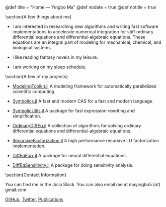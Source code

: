 @def title = "Home — Yingbo Ma"
@def nodate = true
@def notitle = true

\section{A few things about me}

- I am interested in researching new algorithms and writing fast software implementations to accelerate numerical integration for stiff ordinary differential equations and differential-algebraic equations. These equations are an integral part of modeling for mechanical, chemical, and biological systems.

- I like reading fantasy novels in my leisure.

- I am working on my sleep schedule.

\section{A few of my projects}

- [ModelingToolkit.jl](https://github.com/SciML/ModelingToolkit.jl) A modeling framework for automatically parallelized scientific computing.

- [Symbolics.jl](https://github.com/JuliaSymbolics/Symbolics.jl) A fast and modern CAS for a fast and modern language.

- [SymbolicUtils.jl](https://github.com/JuliaSymbolics/SymbolicUtils.jl) A package for fast expression rewriting and simplification.

- [OrdinaryDiffEq.jl](https://github.com/SciML/OrdinaryDiffEq.jl) A collection of algorithms for solving ordinary differential equations and differential-algebraic equations.

- [RecursiveFactorization.jl](https://github.com/YingboMa/RecursiveFactorization.jl) A high performance recursive LU factorization implementation.

- [DiffEqFlux.jl](https://github.com/SciML/DiffEqFlux.jl) A package for neural differential equations.

- [DiffEqSensitivity.jl](https://github.com/SciML/DiffEqSensitivity.jl) A package for doing sensitivity analysis.

\section{Contact Information}

You can find me in the Julia Slack. You can also email me at mayingbo5 (_*at*_) gmail.com

[GitHub](https://github.com/YingboMa), [Twitter](https://twitter.com/YingboMa1), [Publications](https://scholar.google.com/citations?user=U3Pj3IAAAAAJ&hl=en)
